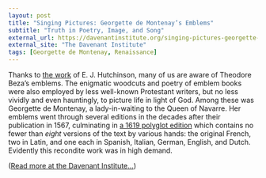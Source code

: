 ```yaml
---
layout: post
title: "Singing Pictures: Georgette de Montenay’s Emblems"
subtitle: "Truth in Poetry, Image, and Song"
external_url: https://davenantinstitute.org/singing-pictures-georgette-de-montenays-emblems/
external_site: "The Davenant Institute"
tags: [Georgette de Montenay, Renaissance]
---
```


Thanks to [the work](https://www.academia.edu/33849970/Written_Monuments_Bezas_Icones_as_Testament_to_and_Program_for_Reformist_Humanism) of E. J. Hutchinson, many of us are aware of Theodore Beza’s emblems. The enigmatic woodcuts and poetry of emblem books were also employed by less well-known Protestant writers, but no less vividly and even hauntingly, to picture life in light of God. Among these was Georgette de Montenay, a lady-in-waiting to the Queen of Navarre. Her emblems went through several editions in the decades after their publication in 1567, culminating in [a 1619 polyglot edition](https://archive.org/details/monumentaemblema00mont/page/34) which contains no fewer than *eight* versions of the text by various hands: the original French, two in Latin, and one each in Spanish, Italian, German, English, and Dutch. Evidently this recondite work was in high demand.

([Read more at the Davenant Institute…](page.external_url))